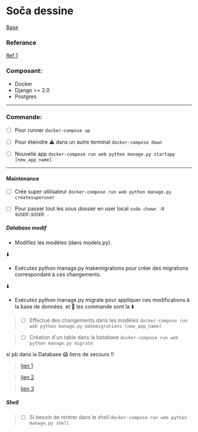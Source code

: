 # Soča dessine

[Base](https://docs.docker.com/compose/django/#create-a-django-project)


### Referance

[Ref 1](https://mmorejon.github.io/en/blog/start-django-project-with-docker/)

### Composant:
 * Docker
 * Django >= 2.0
 * Postgres

----

### Commande:

- [ ] Pour runner ```docker-compose up```

- [ ] Pour éteindre :warning: dans un autre terminal ```docker-compose down```

- [ ] Nouvelle app ```docker-compose run web python manage.py startapp [new_app_name]```

----

#### Maintenance


- [ ] Crée super utilisateur ```docker-compose run web python manage.py createsuperuser```

- [ ] Pour passer tout les sous dossier en user local ```sudo chown -R $USER:$USER .```


##### Database modif

- Modifiez les modèles (dans models.py).

:arrow_down:
- Exécutez python manage.py makemigrations pour créer des migrations correspondant à ces changements.

:arrow_down:
- Exécutez python manage.py migrate pour appliquer ces modifications à la base de données.
et :pray: les commande sont la :arrow_down:


> - [ ] Effectué des changements dans les modèles  ```docker-compose run web python manage.py makemigrations [new_app_name]```

> - [ ] Création d'un table dans la batabase ```docker-compose run web python manage.py migrate```


si pb dans la Database :scream: liens de secours !!

> [lien 1](http://tech.agilitynerd.com/django-migrate-abstract-concrete-base-class.html)

> [lien 2](https://stackoverflow.com/questions/323763/foreign-key-from-one-app-into-another-in-django)

> [lien 3](https://stackoverflow.com/questions/11871221/python-typeerror-str-returned-non-string-but-still-prints-to-output)


##### Shell

> - [ ] Si besoin de rentrer dans le shell ```docker-compose run web python manage.py shell```
